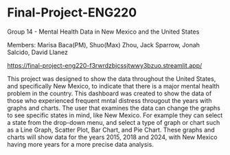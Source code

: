 # Final-Project-ENG220
Group 14 - Mental Health Data in New Mexico and the United States

Members: Marisa Baca(PM), Shuo(Max) Zhou, Jack Sparrow, Jonah Salcido, David Llanez

https://final-project-eng220-f3rwrdzbjcssjtwwy3bzuo.streamlit.app/

This project was designed to show the data throughout the United States, and specifically New Mexico, to indicate that there is a major
mental health problem in the country. This dashboard was created to show the data of those who experienced frequent mntal distress througout the years with graphs and charts. 
The user that examines the data can change the graphs to see specific states in mind, like New Mexico. For example they can select a state from the drop-down menu, and select a type of graph or chart such as a Line Graph, Scatter Plot, Bar Chart, and Pie Chart. These graphs and charts will show data for the years 2015, 2018 and 2024, with New Mexico having more years for a more precise data analysis. 
